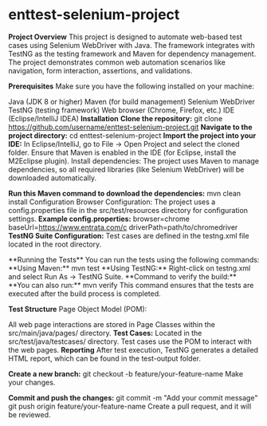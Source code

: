 # enttest-selenium-project
**Project Overview**
This project is designed to automate web-based test cases using Selenium WebDriver with Java. The framework integrates with TestNG as the testing framework and Maven for dependency management. The project demonstrates common web automation scenarios like navigation, form interaction, assertions, and validations.

**Prerequisites**
Make sure you have the following installed on your machine:

Java (JDK 8 or higher)
Maven (for build management)
Selenium WebDriver
TestNG (testing framework)
Web browser (Chrome, Firefox, etc.)
IDE (Eclipse/IntelliJ IDEA)
**Installation**
**Clone the repository:**
git clone https://github.com/username/enttest-selenium-project.git
**Navigate to the project directory:**
cd enttest-selenium-project
**Import the project into your IDE:**
In Eclipse/IntelliJ, go to File -> Open Project and select the cloned folder.
Ensure that Maven is enabled in the IDE (for Eclipse, install the M2Eclipse plugin).
Install dependencies: The project uses Maven to manage dependencies, so all required libraries (like Selenium WebDriver) will be downloaded automatically.

**Run this Maven command to download the dependencies:**
mvn clean install
Configuration
Browser Configuration:
The project uses a config.properties file in the src/test/resources directory for configuration settings.
**Example config.properties:**
browser=chrome
baseUrl=https://www.entrata.com/c
driverPath=path/to/chromedriver
**TestNG Suite Configuration:**
Test cases are defined in the testng.xml file located in the root directory.
<?xml version="1.0" encoding="UTF-8"?>
<!DOCTYPE suite SYSTEM "https://testng.org/testng-1.0.dtd">
<suite name="Suite">
  <test thread-count="5" name="Test">
    <classes>
      <class name="ent_test.test_Watch_Demo"/>
    </classes>
  </test> <!-- Test -->
</suite> <!-- Suite -->
**Running the Tests**
You can run the tests using the following commands:
**Using Maven:**
mvn test
**Using TestNG:**
Right-click on testng.xml and select Run As -> TestNG Suite.
**Command to verify the build:**
**You can also run:**
mvn verify
This command ensures that the tests are executed after the build process is completed.

**Test Structure**
Page Object Model (POM):

All web page interactions are stored in Page Classes within the src/main/java/pages/ directory.
**Test Cases:**
Located in the src/test/java/testcases/ directory.
Test cases use the POM to interact with the web pages.
**Reporting**
After test execution, TestNG generates a detailed HTML report, which can be found in the test-output folder.

**Create a new branch:**
git checkout -b feature/your-feature-name
Make your changes.

**Commit and push the changes:**
git commit -m "Add your commit message"
git push origin feature/your-feature-name
Create a pull request, and it will be reviewed.
